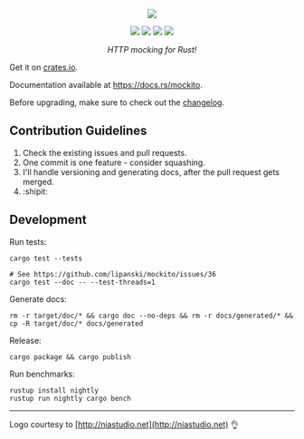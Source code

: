 <p>
  <p align="center"><img src="http://lipanski.github.io/mockito/logo/logo-black.png"></p>
  <p align="center">
    <a href="https://crates.io/crates/mockito"><img src="https://img.shields.io/crates/v/mockito.svg"></a>
    <a href="https://docs.rs/mockito"><img src="https://docs.rs/mockito/badge.svg"></a>
    <a href="https://travis-ci.org/lipanski/mockito"><img src="https://travis-ci.org/lipanski/mockito.svg?branch=master"></a>
    <a href="https://ci.appveyor.com/project/lipanski/mockito"><img src="https://ci.appveyor.com/api/projects/status/github/lipanski/mockito?branch=master&svg=true"></a>
  </p>
  <p align="center"><em>HTTP mocking for Rust!</em></p>
</p>

Get it on [crates.io](https://crates.io/crates/mockito/).

Documentation available at <https://docs.rs/mockito>.

Before upgrading, make sure to check out the [changelog](https://github.com/lipanski/mockito/releases).

## Contribution Guidelines

1. Check the existing issues and pull requests.
2. One commit is one feature - consider squashing.
3. I'll handle versioning and generating docs, after the pull request gets merged.
4. :shipit:

## Development

Run tests:

```
cargo test --tests

# See https://github.com/lipanski/mockito/issues/36
cargo test --doc -- --test-threads=1
```

Generate docs:

```
rm -r target/doc/* && cargo doc --no-deps && rm -r docs/generated/* && cp -R target/doc/* docs/generated
```

Release:

```
cargo package && cargo publish
```

Run benchmarks:

```
rustup install nightly
rustup run nightly cargo bench
```

---

Logo courtesy to [http://niastudio.net](http://niastudio.net) :ok_hand:
